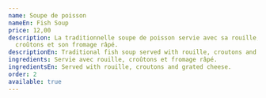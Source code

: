 ```yaml
---
name: Soupe de poisson
nameEn: Fish Soup
price: 12,00
description: La traditionnelle soupe de poisson servie avec sa rouille, ses
  croûtons et son fromage râpé.
descriptionEn: Traditional fish soup served with rouille, croutons and grated cheese.
ingredients: Servie avec rouille, croûtons et fromage râpé.
ingredientsEn: Served with rouille, croutons and grated cheese.
order: 2
available: true
---
```

